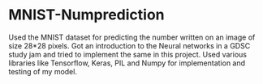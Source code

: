 # MNIST-Numprediction
Used the MNIST dataset for predicting the number written on an image of size 28*28 pixels.
Got an introduction to the Neural networks in a GDSC study jam and tried to implement the same in this project.
Used various libraries like Tensorflow, Keras, PIL and Numpy for implementation and testing of my model.
